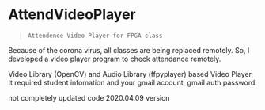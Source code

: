 # AttendVideoPlayer

>     Attendence Video Player for FPGA class
Because of the corona virus, all classes are being replaced remotely.
So, I developed a video player program to check attendance remotely.

Video Library (OpenCV) and Audio Library (ffpyplayer) based Video Player.
It required student infomation and your gmail account, gmail auth password.

not completely updated code 2020.04.09 version
